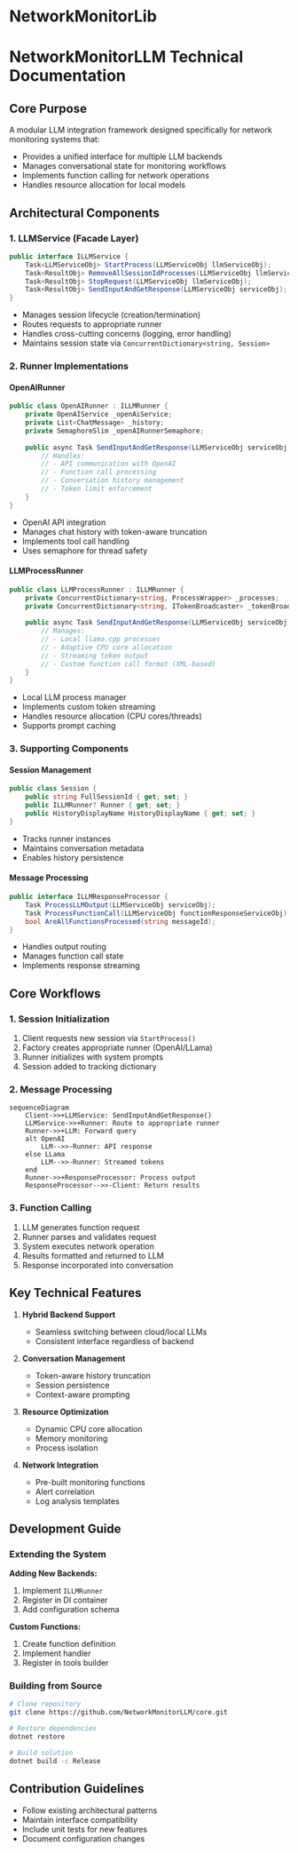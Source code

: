 # NetworkMonitorLib


# NetworkMonitorLLM Technical Documentation

## Core Purpose
A modular LLM integration framework designed specifically for network monitoring systems that:
- Provides a unified interface for multiple LLM backends
- Manages conversational state for monitoring workflows
- Implements function calling for network operations
- Handles resource allocation for local models

## Architectural Components

### 1. LLMService (Facade Layer)
```csharp
public interface ILLMService {
    Task<LLMServiceObj> StartProcess(LLMServiceObj llmServiceObj);
    Task<ResultObj> RemoveAllSessionIdProcesses(LLMServiceObj llmServiceObj);
    Task<ResultObj> StopRequest(LLMServiceObj llmServiceObj);
    Task<ResultObj> SendInputAndGetResponse(LLMServiceObj serviceObj);
}
````

* Manages session lifecycle (creation/termination)
* Routes requests to appropriate runner
* Handles cross-cutting concerns (logging, error handling)
* Maintains session state via `ConcurrentDictionary<string, Session>`

### 2. Runner Implementations

#### OpenAIRunner

```csharp
public class OpenAIRunner : ILLMRunner {
    private OpenAIService _openAiService;
    private List<ChatMessage> _history;
    private SemaphoreSlim _openAIRunnerSemaphore;
    
    public async Task SendInputAndGetResponse(LLMServiceObj serviceObj) {
        // Handles:
        // - API communication with OpenAI
        // - Function call processing
        // - Conversation history management
        // - Token limit enforcement
    }
}
```

* OpenAI API integration
* Manages chat history with token-aware truncation
* Implements tool call handling
* Uses semaphore for thread safety

#### LLMProcessRunner

```csharp
public class LLMProcessRunner : ILLMRunner {
    private ConcurrentDictionary<string, ProcessWrapper> _processes;
    private ConcurrentDictionary<string, ITokenBroadcaster> _tokenBroadcasters;
    
    public async Task SendInputAndGetResponse(LLMServiceObj serviceObj) {
        // Manages:
        // - Local llama.cpp processes
        // - Adaptive CPU core allocation
        // - Streaming token output
        // - Custom function call format (XML-based)
    }
}
```

* Local LLM process manager
* Implements custom token streaming
* Handles resource allocation (CPU cores/threads)
* Supports prompt caching

### 3. Supporting Components

#### Session Management

```csharp
public class Session {
    public string FullSessionId { get; set; }
    public ILLMRunner? Runner { get; set; }
    public HistoryDisplayName HistoryDisplayName { get; set; }
}
```

* Tracks runner instances
* Maintains conversation metadata
* Enables history persistence

#### Message Processing

```csharp
public interface ILLMResponseProcessor {
    Task ProcessLLMOutput(LLMServiceObj serviceObj);
    Task ProcessFunctionCall(LLMServiceObj functionResponseServiceObj);
    bool AreAllFunctionsProcessed(string messageId);
}
```

* Handles output routing
* Manages function call state
* Implements response streaming

## Core Workflows

### 1. Session Initialization

1. Client requests new session via `StartProcess()`
2. Factory creates appropriate runner (OpenAI/LLama)
3. Runner initializes with system prompts
4. Session added to tracking dictionary

### 2. Message Processing

```mermaid
sequenceDiagram
    Client->>+LLMService: SendInputAndGetResponse()
    LLMService->>+Runner: Route to appropriate runner
    Runner->>+LLM: Forward query
    alt OpenAI
        LLM-->>-Runner: API response
    else LLama
        LLM-->>-Runner: Streamed tokens
    end
    Runner->>+ResponseProcessor: Process output
    ResponseProcessor-->>-Client: Return results
```

### 3. Function Calling

1. LLM generates function request
2. Runner parses and validates request
3. System executes network operation
4. Results formatted and returned to LLM
5. Response incorporated into conversation

## Key Technical Features

1. **Hybrid Backend Support**

   * Seamless switching between cloud/local LLMs
   * Consistent interface regardless of backend

2. **Conversation Management**

   * Token-aware history truncation
   * Session persistence
   * Context-aware prompting

3. **Resource Optimization**

   * Dynamic CPU core allocation
   * Memory monitoring
   * Process isolation

4. **Network Integration**

   * Pre-built monitoring functions
   * Alert correlation
   * Log analysis templates

## Development Guide

### Extending the System

**Adding New Backends:**

1. Implement `ILLMRunner`
2. Register in DI container
3. Add configuration schema

**Custom Functions:**

1. Create function definition
2. Implement handler
3. Register in tools builder

### Building from Source

```bash
# Clone repository
git clone https://github.com/NetworkMonitorLLM/core.git

# Restore dependencies
dotnet restore

# Build solution
dotnet build -c Release
```

## Contribution Guidelines

* Follow existing architectural patterns
* Maintain interface compatibility
* Include unit tests for new features
* Document configuration changes



